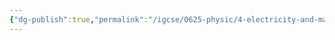 ```yaml
---
{"dg-publish":true,"permalink":"/igcse/0625-physic/4-electricity-and-magnetism/4-2-electrical-quantities/1-electric-fields-and-charges/","tags":["0625-Physics","IGCSE"],"noteIcon":""}
---
```


